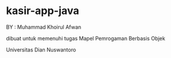 # kasir-app-java

BY : Muhammad Khoirul Afwan

dibuat untuk memenuhi tugas Mapel Pemrogaman Berbasis Objek 

Universitas Dian Nuswantoro 
